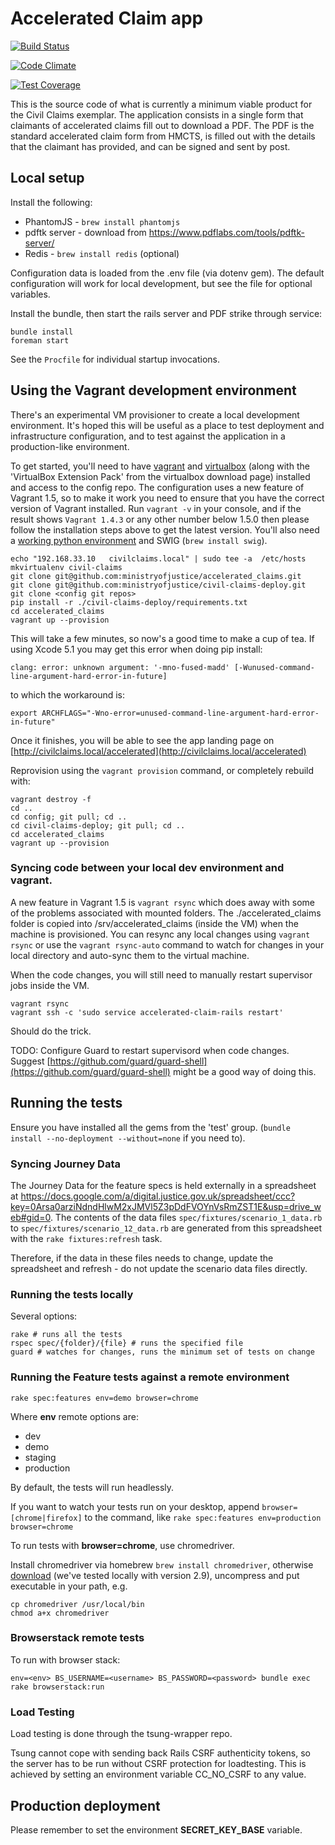 
# Accelerated Claim app

[![Build Status](http://jenkins.dsd.io/view/Civil%20Claims%20Dashboard/job/civilclaims-accelerated-test/badge/icon)](http://ec2-54-194-212-120.eu-west-1.compute.amazonaws.com/view/Civil%20Claims%20Dashboard/job/civilclaims-accelerated-test/)

[![Code Climate](https://codeclimate.com/github/ministryofjustice/accelerated_claims/badges/gpa.svg)](https://codeclimate.com/github/ministryofjustice/accelerated_claims)

[![Test Coverage](https://codeclimate.com/github/ministryofjustice/accelerated_claims/badges/coverage.svg)](https://codeclimate.com/github/ministryofjustice/accelerated_claims)

This is the source code of what is currently a minimum viable product for the Civil Claims exemplar. The application consists in a single form that claimants of accelerated claims fill out to download a PDF. The PDF is the standard accelerated claim form from HMCTS, is filled out with the details that the claimant has provided, and can be signed and sent by post.

## Local setup

Install the following:

* PhantomJS - `brew install phantomjs`
* pdftk server - download from <https://www.pdflabs.com/tools/pdftk-server/>
* Redis - `brew install redis` (optional)

Configuration data is loaded from the .env file (via dotenv gem). The default configuration will work for local development, but see the file for optional variables.

Install the bundle, then start the rails server and PDF strike through service:

```
bundle install
foreman start
```

See the `Procfile` for individual startup invocations.

## Using the Vagrant development environment

There's an experimental VM provisioner to create a local development environment. It's hoped this will be useful as a place to test
deployment and infrastructure configuration, and to test against the application in a production-like environment.

To get started, you'll need to have [vagrant](http://www.vagrantup.com/) and [virtualbox](https://www.virtualbox.org/) (along with the 'VirtualBox Extension Pack' from the virtualbox download page) installed and access to the config repo.
The configuration uses a new feature of Vagrant 1.5, so to make it work you need to ensure that you have the correct version of Vagrant installed. Run `vagrant -v` in your console, and if the result shows `Vagrant 1.4.3` or any other number below 1.5.0 then please follow the installation steps above to get the latest version.
You'll also need a [working python environment](https://gist.github.com/munhitsu/1034876) and SWIG (`brew install swig`).

```
echo "192.168.33.10   civilclaims.local" | sudo tee -a  /etc/hosts
mkvirtualenv civil-claims
git clone git@github.com:ministryofjustice/accelerated_claims.git
git clone git@github.com:ministryofjustice/civil-claims-deploy.git
git clone <config git repos>
pip install -r ./civil-claims-deploy/requirements.txt
cd accelerated_claims
vagrant up --provision
```
This will take a few minutes, so now's a good time to make a cup of tea.
If using Xcode 5.1 you may get this error when doing pip install:
```
clang: error: unknown argument: '-mno-fused-madd' [-Wunused-command-line-argument-hard-error-in-future]
```
to which the workaround is:
```
export ARCHFLAGS="-Wno-error=unused-command-line-argument-hard-error-in-future"
```

Once it finishes, you will be able to see the app landing page on [http://civilclaims.local/accelerated](http://civilclaims.local/accelerated)

Reprovision using the `vagrant provision` command, or completely rebuild with:
```
vagrant destroy -f
cd ..
cd config; git pull; cd ..
cd civil-claims-deploy; git pull; cd ..
cd accelerated_claims
vagrant up --provision
```

### Syncing code between your local dev environment and vagrant.

A new feature in Vagrant 1.5 is `vagrant rsync` which does away with some of the problems associated with mounted folders.
The ./accelerated_claims folder is copied into /srv/accelerated_claims (inside the VM) when the machine is provisioned. You can resync any local changes using `vagrant rsync` or use the `vagrant rsync-auto` command to watch for changes in your local directory and auto-sync them to the virtual machine.

When the code changes, you will still need to manually restart supervisor jobs inside the VM.

```
vagrant rsync
vagrant ssh -c 'sudo service accelerated-claim-rails restart'
```

Should do the trick.

TODO:
Configure Guard to restart supervisord when code changes. Suggest [https://github.com/guard/guard-shell](https://github.com/guard/guard-shell) might be a good way of doing this.

## Running the tests

Ensure you have installed all the gems from the 'test' group. (`bundle install --no-deployment --without=none` if you need to).

### Syncing Journey Data

The Journey Data for the feature specs is held externally in a spreadsheet at https://docs.google.com/a/digital.justice.gov.uk/spreadsheet/ccc?key=0Arsa0arziNdndHlwM2xJMVl5Z3pDdFVOYnVsRmZST1E&usp=drive_web#gid=0.  The contents of the data files `spec/fixtures/scenario_1_data.rb` to
`spec/fixtures/scenario_12_data.rb` are generated from this spreadsheet with the `rake fixtures:refresh` task.

Therefore, if the data in these files needs to change, update the spreadsheet and refresh - do not update the scenario data files directly.

### Running the tests locally

Several options:
```
rake # runs all the tests
rspec spec/{folder}/{file} # runs the specified file
guard # watches for changes, runs the minimum set of tests on change
```

### Running the Feature tests against a remote environment

`rake spec:features env=demo browser=chrome`

Where **env** remote options are:

* dev
* demo
* staging
* production

By default, the tests will run headlessly.

If you want to watch your tests run on your desktop, append `browser=[chrome|firefox]` to the command, like `rake spec:features env=production browser=chrome`

To run tests with **browser=chrome**, use chromedriver.

Install chromedriver via homebrew `brew install chromedriver`, otherwise [download](http://chromedriver.storage.googleapis.com/index.html) (we've
tested locally with version 2.9), uncompress and put executable in your path, e.g.
```
cp chromedriver /usr/local/bin
chmod a+x chromedriver
```

### Browserstack remote tests

To run with browser stack:

```
env=<env> BS_USERNAME=<username> BS_PASSWORD=<password> bundle exec rake browserstack:run
```

### Load Testing

Load testing is done through the tsung-wrapper repo.

Tsung cannot cope with sending back Rails CSRF authenticity tokens, so the server has to be run without CSRF protection for loadtesting.  This is
achieved by setting an environment variable CC_NO_CSRF to any value.

## Production deployment

Please remember to set the environment **SECRET_KEY_BASE** variable.


